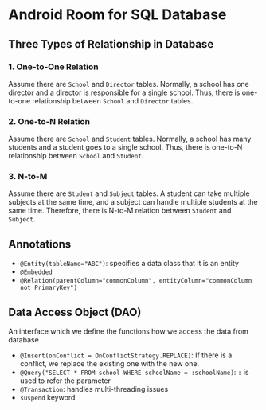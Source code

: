 # Android Room for SQL Database

## Three Types of Relationship in Database

### 1. One-to-One Relation

Assume there are `School` and `Director` tables. Normally, a school has one director and a director is responsible for a single school. Thus, there is one-to-one relationship between `School` and `Director` tables.

### 2. One-to-N Relation

Assume there are `School` and `Student` tables. Normally, a school has many students and a student goes to a single school. Thus, there is one-to-N relationship between `School` and `Student`.

### 3. N-to-M

Assume there are `Student` and `Subject` tables. A student can take multiple subjects at the same time, and a subject can handle multiple students at the same time. Therefore, there is N-to-M relation between `Student` and `Subject`.

## Annotations

- `@Entity(tableName="ABC")`: specifies a data class that it is an entity
- `@Embedded`
- `@Relation(parentColumn="commonColumn", entityColumn="commonColumn not PrimaryKey")`

## Data Access Object (DAO)

An interface which we define the functions how we access the data from database

- `@Insert(onConflict = OnConflictStrategy.REPLACE)`: If there is a conflict, we replace the existing one with the new one.
- `@Query("SELECT * FROM school WHERE schoolName = :schoolName)`: `:` is used to refer the parameter
- `@Transaction`: handles multi-threading issues
- `suspend` keyword